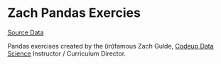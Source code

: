 # Zach Pandas Exercies

[Source Data](https://pandas-exercises.zach.wiki/)

Pandas exercises created by the (in)famous Zach Gulde, [Codeup Data Science](https://codeup.com/ds-admissions/) Instructor / Curriculum Director.